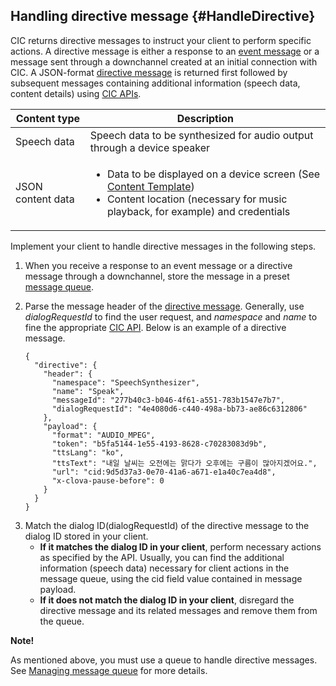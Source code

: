 ## Handling directive message {#HandleDirective}
CIC returns directive messages to instruct your client to perform specific actions. A directive message is either a response to an [event message](#SendEvent) or a message sent through a downchannel created at an initial connection with CIC. A JSON-format [directive message](/CIC/CIC_Message_Format.md#Directive) is returned first followed by subsequent messages containing additional information (speech data, content details) using [CIC APIs](/CIC/References/CIC_API.md).

| Content type            | Description                                             |
|---------------------|-------------------------------------------------|
| Speech data            | Speech data to be synthesized for audio output through a device speaker                  |
| JSON content data | <ul><li>Data to be displayed on a device screen (See <a href="/CIC/References/Content_Templates.md">Content Template</a>)</li><li>Content location (necessary for music playback, for example) and credentials</li></ul> |

Implement your client to handle directive messages in the following steps.

<ol>
<li><p>When you receive a response to an event message or a directive message through a downchannel, store the message in a preset <a href="#ManageMessageQ">message queue</a>.</p>
</li>
<li><p>Parse the message header of the <a href="/CIC/References/CIC_Message_Format.html#Directive">directive message</a>. Generally, use <em>dialogRequestId</em> to find the user request, and <em>namespace</em> and <em>name</em> to fine the appropriate <a href="/CIC/References/CIC_API.html">CIC API</a>. Below is an example of a directive message.</p>
<pre><code>{
  "directive": {
    "header": {
      "namespace": "SpeechSynthesizer",
      "name": "Speak",
      "messageId": "277b40c3-b046-4f61-a551-783b1547e7b7",
      "dialogRequestId": "4e4080d6-c440-498a-bb73-ae86c6312806"
    },
    "payload": {
      "format": "AUDIO_MPEG",
      "token": "b5fa5144-1e55-4193-8628-c70283083d9b",
      "ttsLang": "ko",
      "ttsText": "내일 날씨는 오전에는 맑다가 오후에는 구름이 많아지겠어요.",
      "url": "cid:9d5d37a3-0e70-41a6-a671-e1a40c7ea4d8",
      "x-clova-pause-before": 0
    }
  }
}
</code></pre>
</li>
<li>Match the dialog ID(dialogRequestId) of the directive message to the dialog ID stored in your client.
<ul>
<li><strong>If it matches the dialog ID in your client</strong>, perform necessary actions as specified by the API. Usually, you can find the additional information (speech data) necessary for client actions in the message queue, using the cid field value contained in message payload.</li>
<li><strong>If it does not match the dialog ID in your client</strong>, disregard the directive message and its related messages and remove them from the queue.</li>
</ul>
</li>
</ol>

<div class="note">
<p><strong>Note!</strong></p>
<p>As mentioned above, you must use a queue to handle directive messages. See <a href="#ManageMessageQ">Managing message queue</a> for more details.</p>
</div>
